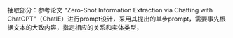 抽取部分：参考论文 "Zero-Shot Information Extraction via Chatting with ChatGPT"（ChatIE）进行prompt设计，采用其提出的单步prompt，需要事先根据文本的大致内容，指定相应的关系和实体类型，
